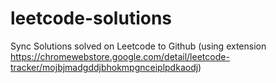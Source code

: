 # leetcode-solutions
Sync Solutions solved on Leetcode to Github (using extension https://chromewebstore.google.com/detail/leetcode-tracker/mojbjmadgddjbhokmpgnceiplpdkaodj)
